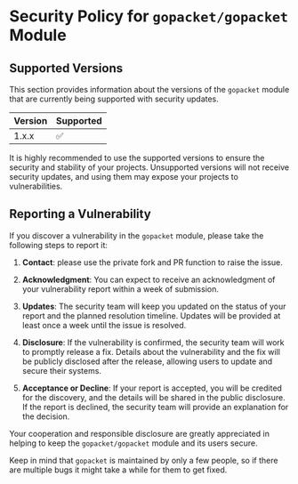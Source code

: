 # Security Policy for `gopacket/gopacket` Module

## Supported Versions

This section provides information about the versions of the `gopacket` module that are currently being supported with security updates.

| Version | Supported          |
| ------- | ------------------ |
| 1.x.x   | :white_check_mark: |

It is highly recommended to use the supported versions to ensure the security and stability of your projects. Unsupported versions will not receive security updates, and using them may expose your projects to vulnerabilities.

## Reporting a Vulnerability

If you discover a vulnerability in the `gopacket` module, please take the following steps to report it:

1. **Contact**: please use the private fork and PR function to raise the issue.

2. **Acknowledgment**: You can expect to receive an acknowledgment of your vulnerability report within a week of submission.

3. **Updates**: The security team will keep you updated on the status of your report and the planned resolution timeline. Updates will be provided at least once a week until the issue is resolved.

4. **Disclosure**: If the vulnerability is confirmed, the security team will work to promptly release a fix. Details about the vulnerability and the fix will be publicly disclosed after the release, allowing users to update and secure their systems.

5. **Acceptance or Decline**: If your report is accepted, you will be credited for the discovery, and the details will be shared in the public disclosure. If the report is declined, the security team will provide an explanation for the decision.

Your cooperation and responsible disclosure are greatly appreciated in helping to keep the `gopacket/gopacket` module and its users secure.

Keep in mind that `gopacket` is maintained by only a few people, so if there are multiple bugs it might take a while for them to get fixed.
